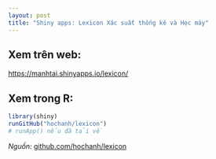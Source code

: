 ```yaml
---
layout: post
title: "Shiny apps: Lexicon Xác suất thống kê và Học máy"
---
```


## Xem trên web:

https://manhtai.shinyapps.io/lexicon/

## Xem trong R:

```r
library(shiny)
runGitHub("hochanh/lexicon")
# runApp() nếu đã tải về
```

_Nguồn:_ [github.com/hochanh/lexicon](http://github.com/hochanh/lexicon)
